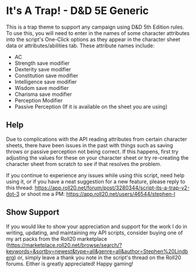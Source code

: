 # It's A Trap! - D&D 5E Generic

This is a trap theme to support any campaign using D&D 5th Edition rules. To
use this, you will need to enter in the names of some character attributes into
the script's One-Click options as they appear in the character sheet data or
attributes/abilities tab. These attribute names include:
* AC
* Strength save modifier
* Dexterity save modifier
* Constitution save modifier
* Intelligence save modifier
* Wisdom save modifier
* Charisma save modifier
* Perception Modifier
* Passive Perception (If it is available on the sheet you are using)

## Help

Due to complications with the API reading attributes from certain character sheets,
there have been issues in the past with things such as saving throws or passive perception
not being correct. If this happens, first try adjusting the values for these on
your character sheet or try re-creating the character sheet from scratch to see
if that resolves the problem.

If you continue to experience any issues while using this script,
need help using it, or if you have a neat suggestion for a new feature, please reply to this thread:
https://app.roll20.net/forum/post/3280344/script-its-a-trap-v2-dot-3
or shoot me a PM:
https://app.roll20.net/users/46544/stephen-l

## Show Support

If you would like to show your appreciation and support for the work I do in writing,
updating, and maintaining my API scripts, consider buying one of my art packs from the Roll20 marketplace (https://marketplace.roll20.net/browse/search/?keywords=&sortby=newest&type=all&genre=all&author=Stephen%20Lindberg)
or, simply leave a thank you note in the script's thread on the Roll20 forums.
Either is greatly appreciated! Happy gaming!
